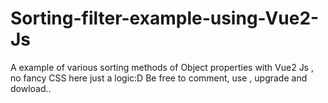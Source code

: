 # Sorting-filter-example-using-Vue2-Js
A example of various sorting methods of Object properties with Vue2 Js , no fancy CSS here just a logic:D
Be free to comment, use , upgrade and dowload..
